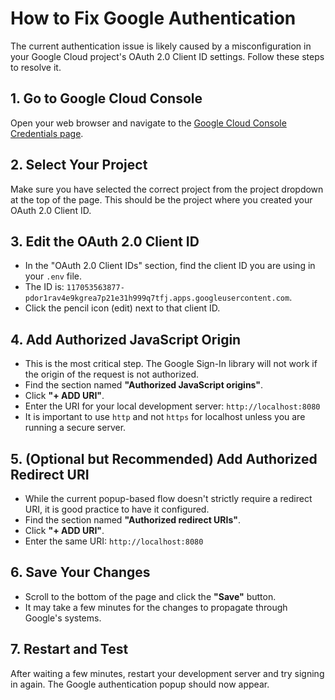 # How to Fix Google Authentication

The current authentication issue is likely caused by a misconfiguration in your Google Cloud project's OAuth 2.0 Client ID settings. Follow these steps to resolve it.

## 1. Go to Google Cloud Console

Open your web browser and navigate to the [Google Cloud Console Credentials page](https://console.cloud.google.com/apis/credentials).

## 2. Select Your Project

Make sure you have selected the correct project from the project dropdown at the top of the page. This should be the project where you created your OAuth 2.0 Client ID.

## 3. Edit the OAuth 2.0 Client ID

- In the "OAuth 2.0 Client IDs" section, find the client ID you are using in your `.env` file.
- The ID is: `117053563877-pdor1rav4e9kgrea7p21e31h999q7tfj.apps.googleusercontent.com`.
- Click the pencil icon (edit) next to that client ID.

## 4. Add Authorized JavaScript Origin

- This is the most critical step. The Google Sign-In library will not work if the origin of the request is not authorized.
- Find the section named **"Authorized JavaScript origins"**.
- Click **"+ ADD URI"**.
- Enter the URI for your local development server: `http://localhost:8080`
- It is important to use `http` and not `https` for localhost unless you are running a secure server.

## 5. (Optional but Recommended) Add Authorized Redirect URI

- While the current popup-based flow doesn't strictly require a redirect URI, it is good practice to have it configured.
- Find the section named **"Authorized redirect URIs"**.
- Click **"+ ADD URI"**.
- Enter the same URI: `http://localhost:8080`

## 6. Save Your Changes

- Scroll to the bottom of the page and click the **"Save"** button.
- It may take a few minutes for the changes to propagate through Google's systems.

## 7. Restart and Test

After waiting a few minutes, restart your development server and try signing in again. The Google authentication popup should now appear.
